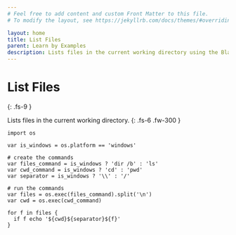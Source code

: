 ```yaml
---
# Feel free to add content and custom Front Matter to this file.
# To modify the layout, see https://jekyllrb.com/docs/themes/#overriding-theme-defaults

layout: home
title: List Files 
parent: Learn by Examples
description: Lists files in the current working directory using the Blade programming language.
---
```


# List Files 
{: .fs-9 }

Lists files in the current working directory.
{: .fs-6 .fw-300 }

```blade
import os

var is_windows = os.platform == 'windows'

# create the commands
var files_command = is_windows ? 'dir /b' : 'ls'
var cwd_command = is_windows ? 'cd' : 'pwd'
var separator = is_windows ? '\\' : '/'

# run the commands
var files = os.exec(files_command).split('\n')
var cwd = os.exec(cwd_command)

for f in files {
  if f echo '${cwd}${separator}${f}'
}
```